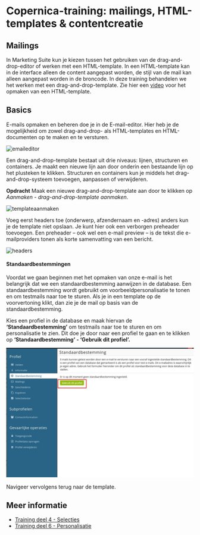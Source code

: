 # Copernica-training: mailings, HTML-templates & contentcreatie

## Mailings

In Marketing Suite kun je kiezen tussen het gebruiken van de drag-and-drop-editor of werken met een HTML-template. In een HTML-template kan in de interface alleen de content aangepast worden, de stijl van de mail kan alleen aangepast worden in de broncode. In deze training behandelen we het werken met een drag-and-drop-template. Zie hier een [video](https://www.youtube.com/watch?v=n2AHLxqrRe0&feature=youtu.be) voor het opmaken van een HTML-template. 

## Basics

E-mails opmaken en beheren doe je in de E-mail-editor. Hier heb je de mogelijkheid om zowel drag-and-drop- als HTML-templates en HTML-documenten op te maken en te versturen.

![emaileditor](https://user-images.githubusercontent.com/94605656/166652834-ba3ec558-5356-4518-8a50-1a2826749b8e.png)

Een drag-and-drop-template bestaat uit drie niveaus: lijnen, structuren en containers. Je maakt een nieuwe lijn aan door onderin een bestaande lijn op het plusteken te klikken. Structuren en containers kun je middels het drag-and-drop-systeem toevoegen, aanpassen of verwijderen. 

**Opdracht**
Maak een nieuwe drag-and-drop-template aan door te klikken op _Aanmaken - drag-and-drop-template aanmaken_.

![templateaanmaken](https://user-images.githubusercontent.com/94605656/166653182-ff1a1bcf-e9ce-45c7-abce-4c9771ed8509.png)

Voeg eerst headers toe (onderwerp, afzendernaam en -adres) anders kun je de template niet opslaan. Je kunt hier ook een verborgen preheader toevoegen. Een preheader – ook wel een e-mail preview – is de tekst die e-mailproviders tonen als korte samenvatting van een bericht.

![headers](https://user-images.githubusercontent.com/94605656/166653361-71b4e62d-d8b1-4679-8757-48dfea21f4c1.png)

#### Standaardbestemmingen

Voordat we gaan beginnen met het opmaken van onze e-mail is het belangrijk dat we een standaardbestemming aanwijzen in de database. Een standaardbestemming wordt gebruikt om voorbeeldpersonalisatie te tonen en om testmails naar toe te sturen. Als je in een template op de voorvertoning klikt, dan zie je de mail op basis van de standaardbestemming.

Kies een profiel in de database en maak hiervan de **‘Standaardbestemming’** om testmails naar toe te sturen en om personalisatie te zien. Dit doe je door naar een profiel te gaan en te klikken op **‘Standaardbestemming’ - ‘Gebruik dit profiel’.**

![Standaardbestemming instellen](../images/nl/standaardbestemming-instellen.png)

Navigeer vervolgens terug naar de template. 

## Meer informatie
- [Training deel 4 - Selecties](./copernica-training-part-4)
- [Training deel 6 - Personalisatie](./copernica-training-part-6)
